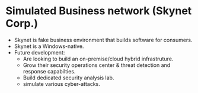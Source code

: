 # Simulated Business network (Skynet Corp.)

- Skynet is fake business environment that builds software for consumers.
- Skynet is a Windows-native.
- Future development:
   - Are looking to build an on-premise/cloud hybrid infrastruture.
   - Grow their security operations center & threat detection and response capabilties.
   - Build dedicated security analysis lab.
   - simulate various cyber-attacks. 
